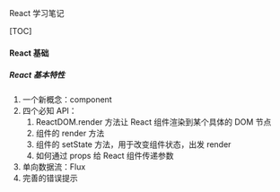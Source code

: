React 学习笔记

[TOC]

#### React 基础

##### React 基本特性

1. 一个新概念：component
2. 四个必知 API：
   1. ReactDOM.render 方法让 React 组件渲染到某个具体的 DOM 节点
   2. 组件的 render 方法
   3. 组件的 setState 方法，用于改变组件状态，出发 render
   4. 如何通过 props 给 React 组件传递参数
3. 单向数据流：Flux
4. 完善的错误提示